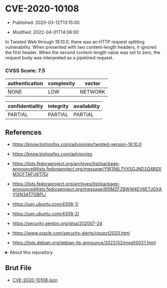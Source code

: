 # CVE-2020-10108

- Published: 2020-03-12T13:15:00

- Modified: 2022-04-01T14:06:00

In Twisted Web through 19.10.0, there was an HTTP request splitting vulnerability. When presented with two content-length headers, it ignored the first header. When the second content-length value was set to zero, the request body was interpreted as a pipelined request.

### CVSS Score: **7.5**

| authentication | complexity | vector |
| --- | --- | --- |
| NONE | LOW | NETWORK |

| confidentiality | integrity | availability |
| --- | --- | --- |
| PARTIAL | PARTIAL | PARTIAL |

## References

* https://know.bishopfox.com/advisories/twisted-version-19.10.0

* https://know.bishopfox.com/advisories

* https://lists.fedoraproject.org/archives/list/package-announce@lists.fedoraproject.org/message/YW3NIL7VXSGJND2Q4BSXM3CFTAFU6T7D/

* https://lists.fedoraproject.org/archives/list/package-announce@lists.fedoraproject.org/message/6ISMZFZBWW4EV6ETJGXAYIXN3AT7GBPL/

* https://usn.ubuntu.com/4308-1/

* https://usn.ubuntu.com/4308-2/

* https://security.gentoo.org/glsa/202007-24

* https://www.oracle.com/security-alerts/cpuoct2020.html

* https://lists.debian.org/debian-lts-announce/2022/02/msg00021.html

<details>
<summary>About this repository</summary> 

  This repository is part of the project [Live Hack CVE](https://github.com/Live-Hack-CVE). Main website can be found [www.live-hack.org](https://www.live-hack.org) 
  
  Made by [Sn0wAlice](https://github.com/Sn0wAlice) for the people that care about security and need to have a feed of the latest CVEs. Hope you enjoy it, don't forget to star the repo and follow me on [Twitter](https://twitter.com/Sn0wAlice) and [Github](https://github.com/Sn0wAlice). And that is my [personnal website](https://www.alice-snow.me/)

  - [Home Page](https://github.com/Live-Hack-CVE)
  - [Framework](https://github.com/Live-Hack-CVE/cve-framework)
  - [CVE database](https://github.com/Live-Hack-CVE/full_database)
  - [Changelog](https://github.com/Live-Hack-CVE/Changelog)
</details>

## Brut File

* [CVE-2020-10108.json](https://raw.githubusercontent.com/Live-Hack-CVE/full_database/main/cves/2020/CVE-2020-10108.json)

